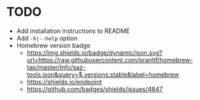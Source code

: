 # TODO

* Add installation instructions to README
* Add `-h|--help` option
* Homebrew version badge
  * https://img.shields.io/badge/dynamic/json.svg?url=https://raw.githubusercontent.com/prantlf/homebrew-tap/master/Info/saz-tools.json&query=$.versions.stable&label=homebrew
  * https://shields.io/endpoint
  * https://github.com/badges/shields/issues/4847
